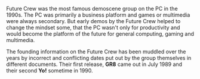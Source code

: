 Future Crew was the most famous demoscene group on the PC in the 1990s. The PC was primarily a business platform and games or multimedia were always secondary. But early demos by the Future Crew helped to change the mindset some, that the PC wasn't only for productivity and would become the platform of the future for general computing, gaming and multimedia.

The founding information on the Future Crew has been muddled over the years by incorrect and conflicting dates put out by the group themselves in different documents. Their first release, **GR8** came out in July 1989 and their second **Yo!** sometime in 1990.
